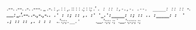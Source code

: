 
 .--.                    .--. .-.        .---.       _        .-. 
: ,. :                  : ,. :: :        : .; :     :_;      .' `.
: :: :,-.,-. .--.  _____: :: :: `-. _____:  _.'.--. .-.,-.,-.`. .'
: :; :: ,. :' '_.':_____: :; :: .. :_____: :  ' .; :: :: ,. : : : 
`.__.':_;:_;`.__.'      `.__.':_;:_;     :_;  `.__.':_;:_;:_; :_; 
                                                                  
                                                                  

                                                                                                          
                                                                                                          

                                                                                                          
                                                                                                          
                                                                                                          



                                                                                                 



<!---
OneOhPoint/OneOhPoint is a ✨ special ✨ repository because its `README.md` (this file) appears on your GitHub profile.
You can click the Preview link to take a look at your changes.
--->
